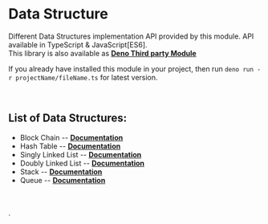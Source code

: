 # Data Structure

Different Data Structures implementation API provided by this module.
API available in TypeScript & JavaScript[ES6].
<br>
This library is also available as **[Deno Third party Module](https://deno.land/x/datastructure)**
<p>
If you already have installed this module in your project, 
then run  <code>deno run -r projectName/fileName.ts</code>  for latest version.
</p>

<br>

## List of Data Structures:

* Block Chain  --  **[Documentation](https://deno.land/x/datastructure/blockChain#blockChain-api)**
* Hash Table  --  **[Documentation](https://deno.land/x/datastructure/hashTable#hash-table-api)**
* Singly Linked List  --  **[Documentation](https://deno.land/x/datastructure/linkedList/singly#singly-linked-list-api)**
* Doubly Linked List  --  **[Documentation](https://deno.land/x/datastructure/linkedList/doubly#doubly-linked-list-api)**
* Stack  --  **[Documentation](https://deno.land/x/datastructure/stack#stack-api)**
* Queue  --  **[Documentation](https://deno.land/x/datastructure/queue#queue-api)**

<br>
<br>
 . 